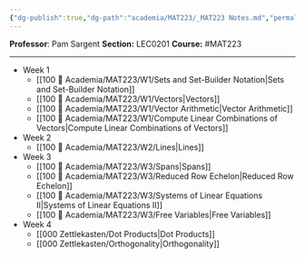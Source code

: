 ```yaml
---
{"dg-publish":true,"dg-path":"academia/MAT223/_MAT223 Notes.md","permalink":"/academia/mat-223/mat-223-notes/","created":"2024-01-15T16:09:15.791-05:00","updated":"2024-01-28T14:45:42.546-05:00"}
---
```


**Professor**: Pam Sargent
**Section:** LEC0201
**Course:** #MAT223

---
- Week 1
	- [[100 📒 Academia/MAT223/W1/Sets and Set-Builder Notation\|Sets and Set-Builder Notation]]
	- [[100 📒 Academia/MAT223/W1/Vectors\|Vectors]]
	- [[100 📒 Academia/MAT223/W1/Vector Arithmetic\|Vector Arithmetic]]
	- [[100 📒 Academia/MAT223/W1/Compute Linear Combinations of Vectors\|Compute Linear Combinations of Vectors]]
- Week 2
	- [[100 📒 Academia/MAT223/W2/Lines\|Lines]]
- Week 3
	- [[100 📒 Academia/MAT223/W3/Spans\|Spans]]
	- [[100 📒 Academia/MAT223/W3/Reduced Row Echelon\|Reduced Row Echelon]]
	- [[100 📒 Academia/MAT223/W3/Systems of Linear Equations II\|Systems of Linear Equations II]]
	- [[100 📒 Academia/MAT223/W3/Free Variables\|Free Variables]]
- Week 4
	- [[000 Zettlekasten/Dot Products\|Dot Products]]
	- [[000 Zettlekasten/Orthogonality\|Orthogonality]]